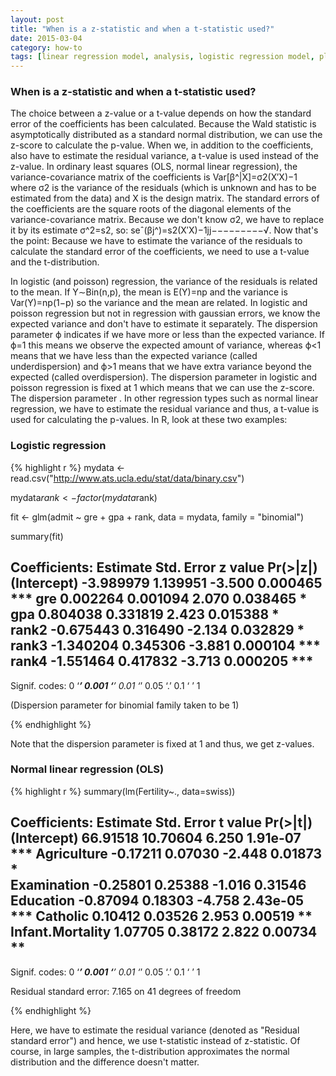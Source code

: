 ```yaml
---
layout: post
title: "When is a z-statistic and when a t-statistic used?"
date: 2015-03-04
category: how-to
tags: [linear regression model, analysis, logistic regression model, plot, R]
---
```


### When is a z-statistic and when a t-statistic used?

The choice between a z-value or a t-value depends on how the standard error of the coefficients has been calculated. Because the Wald statistic is asymptotically distributed as a standard normal distribution, we can use the z-score to calculate the p-value. When we, in addition to the coefficients, also have to estimate the residual variance, a t-value is used instead of the z-value. In ordinary least squares (OLS, normal linear regression), the variance-covariance matrix of the coefficients is Var[β^|X]=σ2(X′X)−1 where σ2 is the variance of the residuals (which is unknown and has to be estimated from the data) and X is the design matrix. The standard errors of the coefficients are the square roots of the diagonal elements of the variance-covariance matrix. Because we don't know σ2, we have to replace it by its estimate σ^2=s2, so: seˆ(βj^)=s2(X′X)−1jj−−−−−−−−−√. Now that's the point: Because we have to estimate the variance of the residuals to calculate the standard error of the coefficients, we need to use a t-value and the t-distribution.

In logistic (and poisson) regression, the variance of the residuals is related to the mean. If Y∼Bin(n,p), the mean is E(Y)=np and the variance is Var(Y)=np(1−p) so the variance and the mean are related. In logistic and poisson regression but not in regression with gaussian errors, we know the expected variance and don't have to estimate it separately. The dispersion parameter ϕ indicates if we have more or less than the expected variance. If ϕ=1 this means we observe the expected amount of variance, whereas ϕ<1 means that we have less than the expected variance (called underdispersion) and ϕ>1 means that we have extra variance beyond the expected (called overdispersion). The dispersion parameter in logistic and poisson regression is fixed at 1 which means that we can use the z-score. The dispersion parameter . In other regression types such as normal linear regression, we have to estimate the residual variance and thus, a t-value is used for calculating the p-values. In R, look at these two examples:

### Logistic regression

{% highlight r %}
mydata <- read.csv("http://www.ats.ucla.edu/stat/data/binary.csv")

mydata$rank <- factor(mydata$rank)

fit <- glm(admit ~ gre + gpa + rank, data = mydata, family = "binomial")

summary(fit)

Coefficients:
             Estimate Std. Error z value Pr(>|z|)    
(Intercept) -3.989979   1.139951  -3.500 0.000465 ***
gre          0.002264   0.001094   2.070 0.038465 *  
gpa          0.804038   0.331819   2.423 0.015388 *  
rank2       -0.675443   0.316490  -2.134 0.032829 *  
rank3       -1.340204   0.345306  -3.881 0.000104 ***
rank4       -1.551464   0.417832  -3.713 0.000205 ***
   ---
Signif. codes:  0 ‘***’ 0.001 ‘**’ 0.01 ‘*’ 0.05 ‘.’ 0.1 ‘ ’ 1 

(Dispersion parameter for binomial family taken to be 1)

{% endhighlight %}

Note that the dispersion parameter is fixed at 1 and thus, we get z-values.

### Normal linear regression (OLS)

{% highlight r %}
summary(lm(Fertility~., data=swiss))

Coefficients:
                 Estimate Std. Error t value Pr(>|t|)    
(Intercept)      66.91518   10.70604   6.250 1.91e-07 ***
Agriculture      -0.17211    0.07030  -2.448  0.01873 *  
Examination      -0.25801    0.25388  -1.016  0.31546    
Education        -0.87094    0.18303  -4.758 2.43e-05 ***
Catholic          0.10412    0.03526   2.953  0.00519 ** 
Infant.Mortality  1.07705    0.38172   2.822  0.00734 ** 
---
Signif. codes:  0 ‘***’ 0.001 ‘**’ 0.01 ‘*’ 0.05 ‘.’ 0.1 ‘ ’ 1

Residual standard error: 7.165 on 41 degrees of freedom

{% endhighlight %}

Here, we have to estimate the residual variance (denoted as "Residual standard error") and hence, we use t-statistic instead of z-statistic.
Of course, in large samples, the t-distribution approximates the normal distribution and the difference doesn't matter.
